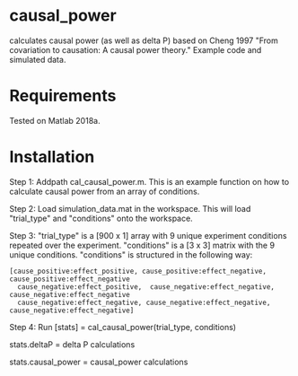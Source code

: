 # causal_power
calculates causal power (as well as delta P) based on Cheng 1997 "From covariation to causation: A causal power theory."
Example code and simulated data.

# Requirements
Tested on Matlab 2018a.

# Installation
Step 1: Addpath cal_causal_power.m. This is an example function on how to calculate causal power from an array of conditions. 

Step 2: Load simulation_data.mat in the workspace. This will load "trial_type" and "conditions" onto the workspace.

Step 3: "trial_type" is a [900 x 1] array with 9 unique experiment conditions repeated over the experiment. "conditions" is a [3 x 3] matrix with the 9 unique conditions. "conditions" is structured in the following way:

    [cause_positive:effect_positive, cause_positive:effect_negative, cause_positive:effect_negative
      cause_negative:effect_positive,  cause_negative:effect_negative, cause_negative:effect_negative
      cause_negative:effect_negative, cause_negative:effect_negative, cause_negative:effect_negative]
      
Step 4: Run [stats] = cal_causal_power(trial_type, conditions)

stats.deltaP = delta P calculations 

stats.causal_power = causal_power calculations
